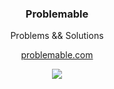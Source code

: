 <div align="center">
  <h3>Problemable</h3>
  <p>Problems && Solutions</p>
  <p><a href="https://problemable.com">problemable.com</a></p>
  <img src="https://problemable.com/wip.png">
</div>
